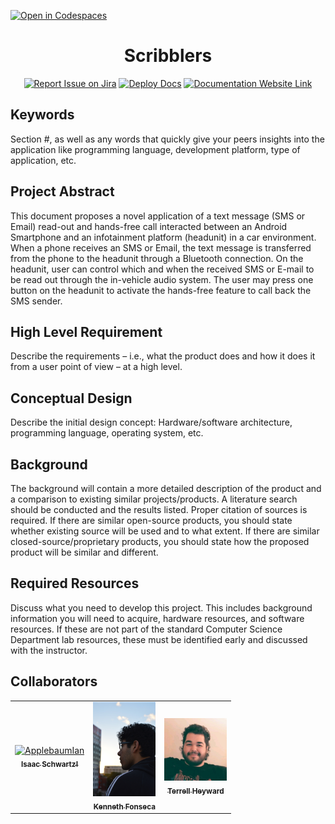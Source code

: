 
[![Open in Codespaces](https://classroom.github.com/assets/launch-codespace-2972f46106e565e64193e422d61a12cf1da4916b45550586e14ef0a7c637dd04.svg)](https://classroom.github.com/open-in-codespaces?assignment_repo_id=17850491)
<div align="center">

# Scribblers
[![Report Issue on Jira](https://img.shields.io/badge/Report%20Issues-Jira-0052CC?style=flat&logo=jira-software)](https://temple-cis-projects-in-cs.atlassian.net/jira/software/c/projects/DT/issues)
[![Deploy Docs](https://github.com/ApplebaumIan/tu-cis-4398-docs-template/actions/workflows/deploy.yml/badge.svg)](https://github.com/ApplebaumIan/tu-cis-4398-docs-template/actions/workflows/deploy.yml)
[![Documentation Website Link](https://img.shields.io/badge/-Documentation%20Website-brightgreen)](https://applebaumian.github.io/tu-cis-4398-docs-template/)


</div>


## Keywords

Section #, as well as any words that quickly give your peers insights into the application like programming language, development platform, type of application, etc.

## Project Abstract

This document proposes a novel application of a text message (SMS or Email) read-out and hands-free call interacted between an Android Smartphone and an infotainment platform (headunit) in a car environment. When a phone receives an SMS or Email, the text message is transferred from the phone to the headunit through a Bluetooth connection. On the headunit, user can control which and when the received SMS or E-mail to be read out through the in-vehicle audio system. The user may press one button on the headunit to activate the hands-free feature to call back the SMS sender.

## High Level Requirement

Describe the requirements – i.e., what the product does and how it does it from a user point of view – at a high level.

## Conceptual Design

Describe the initial design concept: Hardware/software architecture, programming language, operating system, etc.

## Background

The background will contain a more detailed description of the product and a comparison to existing similar projects/products. A literature search should be conducted and the results listed. Proper citation of sources is required. If there are similar open-source products, you should state whether existing source will be used and to what extent. If there are similar closed-source/proprietary products, you should state how the proposed product will be similar and different.

## Required Resources

Discuss what you need to develop this project. This includes background information you will need to acquire, hardware resources, and software resources. If these are not part of the standard Computer Science Department lab resources, these must be identified early and discussed with the instructor.

## Collaborators

[//]: # ( readme: collaborators -start )
<table>
<tr>
    <td align="center">
        <a href="https://github.com/ApplebaumIan">
            <img src="https://avatars.githubusercontent.com/u/9451941?v=4" width="100;" alt="ApplebaumIan"/>
            <br />
            <sub><b>Isaac Schwartz!</b></sub>
        </a>
    </td>
    <td align="center">
        <a href="https://github.com/kenfonseca">
            <img src="documentation/static/img/kenProfPic.jpeg" width="100;" alt="FonsecaKenneth"/>
            <br />
            <sub><b>Kenneth Fonseca</b></sub>
        </a>
    </td>
    <td align="center">
        <a href="https://github.com/tlheyward">
            <img src="documentation/static/img/terrellProfPic.jpg" width="100;" alt="HeywardTerrell"/>
            <br/>
            <sub><b>Terrell Heyward</b></sub>
        </a>
    </td></tr>
</table>

[//]: # ( readme: collaborators -end )
